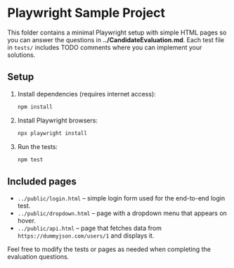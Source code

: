 # Playwright Sample Project

This folder contains a minimal Playwright setup with simple HTML pages so you can answer the questions in **../CandidateEvaluation.md**. Each test file in `tests/` includes TODO comments where you can implement your solutions.

## Setup

1. Install dependencies (requires internet access):

   ```zsh or bash
   npm install
   ```

2. Install Playwright browsers:

   ```zsh or bash
   npx playwright install
   ```

3. Run the tests:
   ```zsh or bash
   npm test
   ```

## Included pages

- `../public/login.html` – simple login form used for the end-to-end login test.
- `../public/dropdown.html` – page with a dropdown menu that appears on hover.
- `../public/api.html` – page that fetches data from `https://dummyjson.com/users/1` and displays it.

Feel free to modify the tests or pages as needed when completing the evaluation questions.
